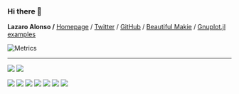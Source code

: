 ### Hi there 👋
<strong>Lazaro Alonso /</strong> <a href="https://lazarusa.github.io/Webpage/index.html">Homepage</a> / <a href="https://twitter.com/LazarusAlon">Twitter</a>  / <a href="https://github.com/lazarusA">GitHub</a> /  <a href="https://lazarusa.github.io/BeautifulMakie/">Beautiful Makie</a> / 
<a href = "https://lazarusa.github.io/gnuplot-examples/"> Gnuplot.jl examples </a> </pre></p>

![Metrics](https://metrics.lecoq.io/lazarusA?template=classic&repositories.forks=true&base.activity=0&base.community=0&base.repositories=0&isocalendar=1&introduction=1&achievements=1&isocalendar.duration=half-year&introduction.title=true&achievements.threshold=C&achievements.secrets=true&achievements.display=compact&achievements.limit=10&config.timezone=Europe%2FBerlin&config.display=large)

- - -
<p align="left">
 <img src ="https://github-readme-stats.vercel.app/api?username=lazarusA&show_icons=true&count_private=true&theme=gruvbox&hide_border=true&hide=issues&include_all_commits=true">
 <img src ="https://github-readme-stats.vercel.app/api/top-langs/?theme=gruvbox&username=lazarusA&layout=compact&hide_border=true&langs_count=8&hide=jupyter%20notebook,tex,php,css, html">

 </p>

![](https://img.shields.io/badge/Code-Julia-informational?style=flat&logo=julia&logoColor=white&color=FFC300)
![](https://img.shields.io/badge/Code-Python-informational?style=flat&logo=python&logoColor=white&color=FFC300)
![](https://img.shields.io/badge/Code-R-informational?style=flat&logo=R&logoColor=white&color=FFC300)
![](https://img.shields.io/badge/Code-Git-informational?style=flat&logo=Git&logoColor=white&color=FFC300)
![](https://img.shields.io/badge/Code-LaTeX-informational?style=flat&logo=LaTeX&logoColor=white&color=FFC300) 
![](https://img.shields.io/badge/OS-Linux-informational?style=flat&logo=arch-linux&logoColor=white&color=FFC300)
![](https://img.shields.io/badge/Shell-Zsh-informational?style=flat&logo=gnu-zsh&logoColor=white&color=FFC300)


<!--
 <samp>
 <!-- <p align="left"> <img src="https://komarev.com/ghpvc/?username=lazarusA&label=Profile%20views&color=0e75b6&style=flat" alt="lazarusA" /> </p> -->

<!--
<p align="left"> <a href="https://twitter.com/LazarusAlon" target="blank"><img src="https://img.shields.io/twitter/follow/LazarusAlon?logo=twitter&style=for-the-badge" alt="LazarusAlon" /></a> </p>

 ⚡ ⚡ ⚡  
 
📚 I'm a Researcher at the [Max Planck Institute for Biogeochemistry](https://www.bgc-jena.mpg.de/bgi/index.php/Main/HomePage), Jena Germany
 
📫 How to reach me: lazarus.alon@gmail.com
 
💬 Ask me about Julia, [Beautiful Makie](https://lazarusa.github.io/BeautifulMakie/), ML, physics. 
 
🧠 I do research on machine learning applied to physics problems.
 
 ⚡ ⚡ ⚡ 
</samp>
<center>
  
[![Lazaro's GitHub stats](https://github-readme-stats.vercel.app/api?username=lazarusA&count_private=true&show_icons=true)](https://github-readme-stats.vercel.app/api?username=lazarusA&count_private=true&show_icons=true)

</center>
-->
<!--
**lazarusA/lazarusA** is a ✨ _special_ ✨ repository because its `README.md` (this file) appears on your GitHub profile.

Here are some ideas to get you started:

- 🔭 I’m currently working on ...
- 🌱 I’m currently learning ...
- 👯 I’m looking to collaborate on ...
- 🤔 I’m looking for help with ...
- 💬 Ask me about ...
- 📫 How to reach me: ...
- 😄 Pronouns: ...
- ⚡ Fun fact: ...
-->

